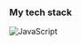 ### My tech stack

 ![JavaScript]([[https://example.com/js-icon.png](https://raw.githubusercontent.com/github/explore/80688e429a7d4ef2fca1e82350fe8e3517d3494d/topics/javascript/javascript.png)https://raw.githubusercontent.com/github/explore/80688e429a7d4ef2fca1e82350fe8e3517d3494d/topics/javascript/javascript.png])
